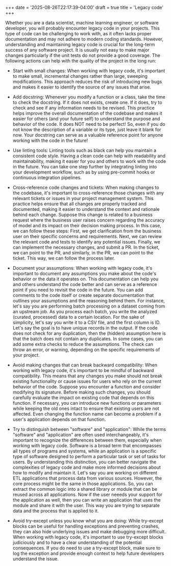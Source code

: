+++
date = '2025-08-26T22:17:39-04:00'
draft = true
title = 'Legacy code'
+++

Whether you are a data scientist, machine learning engineer, or software developer, you will probably encounter legacy code in your projects. This type of code can be challenging to work with, as it often lacks proper documentation and may not adhere to modern coding standards. However, understanding and maintaining legacy code is crucial for the long-term success of any software project. It is usually not easy to make major changes particularly if the unit tests do not provide a good coverage. The following actions can help with the quality of the project in the long run:

* Start with small changes: When working with legacy code, it's important to make small, incremental changes rather than large, sweeping modifications. This approach reduces the risk of introducing new bugs and makes it easier to identify the source of any issues that arise. 

* Add docstring: Whenever you modify a function or a class, take the time to check the docstring. If it does not exists, create one. If it does, try to check and see if any information needs to be revised. This practice helps improve the overall documentation of the codebase and makes it easier for others (and your future self) to understand the purpose and behavior of the code. It does NOT need to be perfect! So, even if you do not know the description of a variable or its type, just leave it blank for now. Your docstring can serve as a valuable reference point for anyone working with the code in the future!

* Use linting tools: Linting tools such as black can help you maintain a consistent code style. Having a clean code can help with readability and maintainability, making it easier for you and others to work with the code in the future. You can take one step further by integrating linting into your development workflow, such as by using pre-commit hooks or continuous integration pipelines.

* Cross-reference code changes and tickets: When making changes to the codebase, it's important to cross-reference those changes with any relevant tickets or issues in your project management system. This practice helps ensure that all changes are properly tracked and documented, making it easier to understand the context and rationale behind each change. Suppose this change is related to a business request where the business user raises concern regarding the accuracy of model and its impact on their decision making process. In this case, we can follow these steps: First, we get clarification from the business user on their specific concerns and requirements. Next, we can review the relevant code and tests to identify any potential issues. Finally, we can implement the necessary changes, and submit a PR. In the ticket, we can point to the PR, and similarly, in the PR, we can point to the ticket. This way, we can follow the process later.

* Document your assumptions: When working with legacy code, it's important to document any assumptions you make about the code's behavior or the data it operates on. This documentation can help you and others understand the code better and can serve as a reference point if you need to revisit the code in the future. You can add comments to the code itself or create separate documentation that outlines your assumptions and the reasoning behind them. For instance, let's say you are performing batch processing on a dataset coming from an upstream job. As you process each batch, you write the analyzed (curated, processed) data to a certain location. For the sake of simplicity, let's say you write it to a CSV file, and the first column is ID. Let's say the goal is to have unique records in the output. If the code does not check for any duplication, then the (hidden) assumption here is that the batch does not contain any duplicates. In some cases, you can add some extra checks to reduce the assumptions. The check can throw an error, or warning, depending on the specific requirements of your project.

* Avoid making changes that can break backward compatibility: When working with legacy code, it's important to be mindful of backward compatibility. This means that any changes you make should not break existing functionality or cause issues for users who rely on the current behavior of the code. Suppose you encounter a function and consider modifying its signature. Before making such changes, you should carefully evaluate the impact on existing code that depends on this function. If necessary, you can introduce new functions or parameters while keeping the old ones intact to ensure that existing users are not affected. Even changing the function name can become a problem if a user's application depends on that function.

* Try to distinguish between "software" and "application": While the terms "software" and "application" are often used interchangeably, it's important to recognize the differences between them, especially when working with legacy code. Software is a broad term that encompasses all types of programs and systems, while an application is a specific type of software designed to perform a particular task or set of tasks for users. By understanding this distinction, you can better navigate the complexities of legacy code and make more informed decisions about how to modify and maintain it. Let's say you are working on different ETL applications that process data from various sources. However, the core process might be the same in those applications. So, you can extract the common logic into a shared library or module that can be reused across all applications. Now if the user neeeds your support for the application as well, then you can write an application that uses the module and share it with the user. This way you are trying to separate data and the process that is applied to it.

* Avoid try-except unless you know what you are doing: While try-except blocks can be useful for handling exceptions and preventing crashes, they can also hide underlying issues and make debugging more difficult. When working with legacy code, it's important to use try-except blocks judiciously and to have a clear understanding of the potential consequences. If you do need to use a try-except block, make sure to log the exception and provide enough context to help future developers understand the issue.